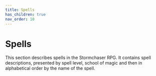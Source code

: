 ```yaml
---
title: Spells
has_children: true
nav_order: 10
---
```


# Spells
This section describes spells in the Stormchaser RPG. It contains spell descriptions, presented by spell level, school of magic and then in alphabetical order by the name of the spell.
